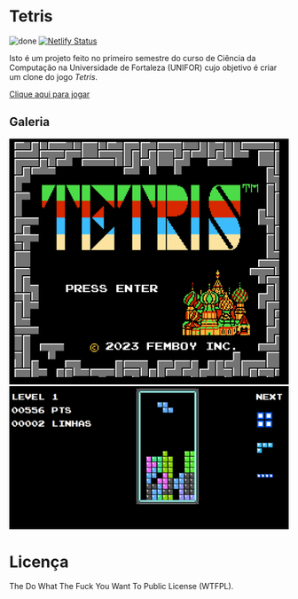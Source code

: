# Tetris
![done](https://img.shields.io/badge/status-done-lightgreen)
[![Netlify Status](https://api.netlify.com/api/v1/badges/22628332-e876-4d1a-a7e4-1cf511b191f8/deploy-status)](https://app.netlify.com/sites/tetris-unifor/deploys)

Isto é um projeto feito no primeiro semestre do curso de Ciência da Computação na Universidade de Fortaleza (UNIFOR) cujo objetivo é criar um clone do jogo *Tetris*.

[Clique aqui para jogar](https://tetris-unifor.netlify.app)

## Galeria
![demo](demo.png)
![demo](demo2.png)

# Licença 
The Do What The Fuck You Want To Public License (WTFPL).
